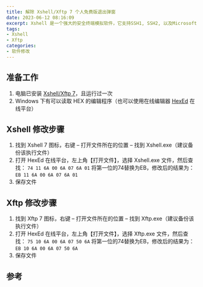 ```yaml
---
title: 解除 Xshell/Xftp 7 个人免费版退出弹窗
date: 2023-06-12 08:16:09
excerpt: Xshell 是一个强大的安全终端模拟软件，它支持SSH1, SSH2, 以及Microsoft Windows 平台的TELNET 协议。
tags:
- Xshell
- Xftp
categories:
- 软件修改
---
```

## 准备工作

1. 电脑已安装 [Xshell/Xftp 7](https://www.netsarang.com/en/free-for-home-school/)，且运行过一次
2. Windows 下有可以读取 HEX 的编辑程序（也可以使用在线编辑器 [HexEd](https://hexed.it/) 在线平台）

## Xshell 修改步骤

1. 找到 Xshell 7 图标，右键 –  打开文件所在的位置 – 找到 Xshell.exe（建议备份该执行文件）
2. 打开 HexEd 在线平台，左上角【打开文件】，选择 Xshell.exe 文件，然后查找：
`74 11 6A 00 6A 07 6A 01`
将第一位的74替换为EB，修改后的结果为：
`EB 11 6A 00 6A 07 6A 01`
3. 保存文件

## Xftp 修改步骤

1. 找到 Xftp 7 图标，右键 –  打开文件所在的位置 – 找到 Xftp.exe（建议备份该执行文件）
2. 打开 HexEd 在线平台，左上角【打开文件】，选择 Xftp.exe 文件，然后查找：
`75 10 6A 00 6A 07 50 6A`
将第一位的74替换为EB，修改后的结果为：
`EB 10 6A 00 6A 07 50 6A`
3. 保存文件

## 参考
[^1]: https://blog.upx8.com/3430